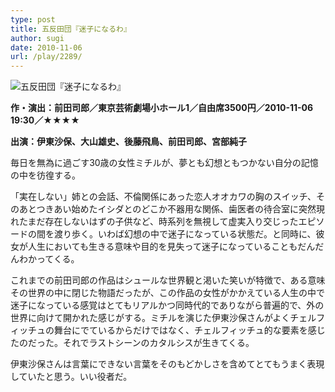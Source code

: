 ```yaml
---
type: post
title: 五反田団『迷子になるわ』
author: sugi
date: 2010-11-06
url: /play/2289/
---
```

<img src="/images/play/20101106.jpg" alt="五反田団『迷子になるわ』" class="alignleft" />

**作・演出：前田司郎／東京芸術劇場小ホール1／自由席3500円／2010-11-06 19:30／★★★★**

**出演：伊東沙保、大山雄史、後藤飛鳥、前田司郎、宮部純子**

毎日を無為に過ごす30歳の女性ミチルが、夢とも幻想ともつかない自分の記憶の中を彷徨する。

「実在しない」姉との会話、不倫関係にあった恋人オオカワの胸のスイッチ、そのあとつきあい始めたイシダとのどこか不器用な関係、歯医者の待合室に突然現れたまだ存在しないはずの子供など、時系列を無視して虚実入り交じったエピソードの間を渡り歩く。いわば幻想の中で迷子になっている状態だ。と同時に、彼女が人生においても生きる意味や目的を見失って迷子になっていることもだんだんわかってくる。

これまでの前田司郎の作品はシュールな世界観と渇いた笑いが特徴で、ある意味その世界の中に閉じた物語だったが、この作品の女性がかかえている人生の中で迷子になっている感覚はとてもリアルかつ同時代的でありながら普遍的で、外の世界に向けて開かれた感じがする。ミチルを演じた伊東沙保さんがよくチェルフィッチュの舞台にでているからだけではなく、チェルフィッチュ的な要素を感じたのだった。それでラストシーンのカタルシスが生きてくる。

伊東沙保さんは言葉にできない言葉をそのもどかしさを含めてとてもうまく表現していたと思う。いい役者だ。

